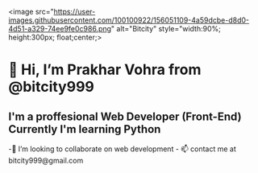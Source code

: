 <image src="https://user-images.githubusercontent.com/100100922/156051109-4a59dcbe-d8d0-4d51-a329-74ee9fe0c986.png" alt="Bitcity" style="width:90%; height:300px; float;center;>
 <h1>👋 Hi, I’m Prakhar Vohra from @bitcity999</h1>                                                                                   
<h2>I'm a proffesional Web Developer (Front-End)<br>
Currently I'm learning Python</h2>
-💞️ I’m looking to collaborate on web development</li>
- 📫 contact me at bitcity999@gmail.com</li>
<!--
bitcity999/bitcity999 is a ✨ special ✨ repository because its `README.md` (this file) appears on your GitHub profile.
You can click the Preview link to take a look at your changes.
-->

                                                                                                                                      
